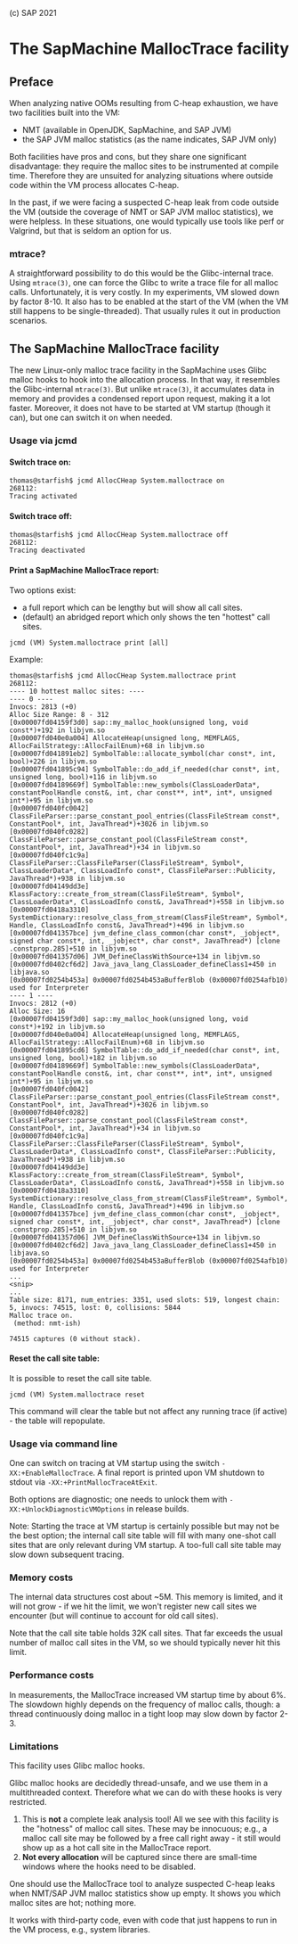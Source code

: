(c) SAP 2021

# The SapMachine MallocTrace facility

## Preface

When analyzing native OOMs resulting from C-heap exhaustion, we have two facilities built into the VM:

- NMT (available in OpenJDK, SapMachine, and SAP JVM)
- the SAP JVM malloc statistics (as the name indicates, SAP JVM only)

Both facilities have pros and cons, but they share one significant disadvantage: they require the malloc sites to be instrumented at compile time. Therefore they are unsuited for analyzing situations where outside code within the VM process allocates C-heap.

In the past, if we were facing a suspected C-heap leak from code outside the VM (outside the coverage of NMT or SAP JVM malloc statistics), we were helpless. In these situations, one would typically use tools like perf or Valgrind, but that is seldom an option for us.

### mtrace?

A straightforward possibility to do this would be the Glibc-internal trace. Using `mtrace(3)`, one can force the Glibc to write a trace file for all malloc calls. Unfortunately, it is very costly. In my experiments, VM slowed down by factor 8-10. It also has to be enabled at the start of the VM (when the VM still happens to be single-threaded). That usually rules it out in production scenarios.

## The SapMachine MallocTrace facility

The new Linux-only malloc trace facility in the SapMachine uses Glibc malloc hooks to hook into the allocation process. In that way, it resembles the Glibc-internal `mtrace(3)`. But unlike `mtrace(3)`, it accumulates data in memory and provides a condensed report upon request, making it a lot faster. Moreover, it does not have to be started at VM startup (though it can), but one can switch it on when needed.

### Usage via jcmd

#### Switch trace on:

```
thomas@starfish$ jcmd AllocCHeap System.malloctrace on
268112:
Tracing activated
```

#### Switch trace off:
```
thomas@starfish$ jcmd AllocCHeap System.malloctrace off
268112:
Tracing deactivated
```

#### Print a SapMachine MallocTrace report:

Two options exist:
- a full report which can be lengthy but will show all call sites.
- (default) an abridged report which only shows the ten "hottest" call sites.

```
jcmd (VM) System.malloctrace print [all]
```

Example:

```
thomas@starfish$ jcmd AllocCHeap System.malloctrace print
268112:
---- 10 hottest malloc sites: ----
---- 0 ----
Invocs: 2813 (+0)
Alloc Size Range: 8 - 312
[0x00007fd04159f3d0] sap::my_malloc_hook(unsigned long, void const*)+192 in libjvm.so
[0x00007fd040e0a004] AllocateHeap(unsigned long, MEMFLAGS, AllocFailStrategy::AllocFailEnum)+68 in libjvm.so
[0x00007fd041891eb2] SymbolTable::allocate_symbol(char const*, int, bool)+226 in libjvm.so
[0x00007fd041895c94] SymbolTable::do_add_if_needed(char const*, int, unsigned long, bool)+116 in libjvm.so
[0x00007fd04189669f] SymbolTable::new_symbols(ClassLoaderData*, constantPoolHandle const&, int, char const**, int*, int*, unsigned int*)+95 in libjvm.so
[0x00007fd040fc0042] ClassFileParser::parse_constant_pool_entries(ClassFileStream const*, ConstantPool*, int, JavaThread*)+3026 in libjvm.so
[0x00007fd040fc0282] ClassFileParser::parse_constant_pool(ClassFileStream const*, ConstantPool*, int, JavaThread*)+34 in libjvm.so
[0x00007fd040fc1c9a] ClassFileParser::ClassFileParser(ClassFileStream*, Symbol*, ClassLoaderData*, ClassLoadInfo const*, ClassFileParser::Publicity, JavaThread*)+938 in libjvm.so
[0x00007fd04149dd3e] KlassFactory::create_from_stream(ClassFileStream*, Symbol*, ClassLoaderData*, ClassLoadInfo const&, JavaThread*)+558 in libjvm.so
[0x00007fd0418a3310] SystemDictionary::resolve_class_from_stream(ClassFileStream*, Symbol*, Handle, ClassLoadInfo const&, JavaThread*)+496 in libjvm.so
[0x00007fd041357bce] jvm_define_class_common(char const*, _jobject*, signed char const*, int, _jobject*, char const*, JavaThread*) [clone .constprop.285]+510 in libjvm.so
[0x00007fd041357d06] JVM_DefineClassWithSource+134 in libjvm.so
[0x00007fd0402cf6d2] Java_java_lang_ClassLoader_defineClass1+450 in libjava.so
[0x00007fd0254b453a] 0x00007fd0254b453aBufferBlob (0x00007fd0254afb10) used for Interpreter
---- 1 ----
Invocs: 2812 (+0)
Alloc Size: 16
[0x00007fd04159f3d0] sap::my_malloc_hook(unsigned long, void const*)+192 in libjvm.so
[0x00007fd040e0a004] AllocateHeap(unsigned long, MEMFLAGS, AllocFailStrategy::AllocFailEnum)+68 in libjvm.so
[0x00007fd041895cd6] SymbolTable::do_add_if_needed(char const*, int, unsigned long, bool)+182 in libjvm.so
[0x00007fd04189669f] SymbolTable::new_symbols(ClassLoaderData*, constantPoolHandle const&, int, char const**, int*, int*, unsigned int*)+95 in libjvm.so
[0x00007fd040fc0042] ClassFileParser::parse_constant_pool_entries(ClassFileStream const*, ConstantPool*, int, JavaThread*)+3026 in libjvm.so
[0x00007fd040fc0282] ClassFileParser::parse_constant_pool(ClassFileStream const*, ConstantPool*, int, JavaThread*)+34 in libjvm.so
[0x00007fd040fc1c9a] ClassFileParser::ClassFileParser(ClassFileStream*, Symbol*, ClassLoaderData*, ClassLoadInfo const*, ClassFileParser::Publicity, JavaThread*)+938 in libjvm.so
[0x00007fd04149dd3e] KlassFactory::create_from_stream(ClassFileStream*, Symbol*, ClassLoaderData*, ClassLoadInfo const&, JavaThread*)+558 in libjvm.so
[0x00007fd0418a3310] SystemDictionary::resolve_class_from_stream(ClassFileStream*, Symbol*, Handle, ClassLoadInfo const&, JavaThread*)+496 in libjvm.so
[0x00007fd041357bce] jvm_define_class_common(char const*, _jobject*, signed char const*, int, _jobject*, char const*, JavaThread*) [clone .constprop.285]+510 in libjvm.so
[0x00007fd041357d06] JVM_DefineClassWithSource+134 in libjvm.so
[0x00007fd0402cf6d2] Java_java_lang_ClassLoader_defineClass1+450 in libjava.so
[0x00007fd0254b453a] 0x00007fd0254b453aBufferBlob (0x00007fd0254afb10) used for Interpreter
...
<snip>
...
Table size: 8171, num_entries: 3351, used slots: 519, longest chain: 5, invocs: 74515, lost: 0, collisions: 5844
Malloc trace on.
 (method: nmt-ish)

74515 captures (0 without stack).
```

#### Reset the call site table:

It is possible to reset the call site table.

```
jcmd (VM) System.malloctrace reset
```

This command will clear the table but not affect any running trace (if active) - the table will repopulate.


### Usage via command line

One can switch on tracing at VM startup using the switch `-XX:+EnableMallocTrace`. A final report is printed upon VM shutdown to stdout via `-XX:+PrintMallocTraceAtExit`.

Both options are diagnostic; one needs to unlock them with `-XX:+UnlockDiagnosticVMOptions` in release builds.

Note: Starting the trace at VM startup is certainly possible but may not be the best option;  the internal call site table will fill with many one-shot call sites that are only relevant during VM startup. A too-full call site table may slow down subsequent tracing.

### Memory costs

The internal data structures cost about ~5M. This memory is limited, and it will not grow - if we hit the limit, we won't register new call sites we encounter (but will continue to account for old call sites).

Note that the call site table holds 32K call sites. That far exceeds the usual number of malloc call sites in the VM, so we should typically never hit this limit.

### Performance costs

In measurements, the MallocTrace increased VM startup time by about 6%. The slowdown highly depends on the frequency of malloc calls, though: a thread continuously doing malloc in a tight loop may slow down by factor 2-3.

### Limitations

This facility uses Glibc malloc hooks.

Glibc malloc hooks are decidedly thread-unsafe, and we use them in a multithreaded context. Therefore what we can do with these hooks is very restricted.

1) This is **not** a complete leak analysis tool! All we see with this facility is the "hotness" of malloc call sites. These may be innocuous; e.g., a malloc call site may be followed by a free call right away - it still would show up as a hot call site in the MallocTrace report.
2) **Not every allocation** will be captured since there are small-time windows where the hooks need to be disabled.

One should use the MallocTrace tool to analyze suspected C-heap leaks when NMT/SAP JVM malloc statistics show up empty. It shows you which malloc sites are hot; nothing more.

It works with third-party code, even with code that just happens to run in the VM process, e.g., system libraries.
